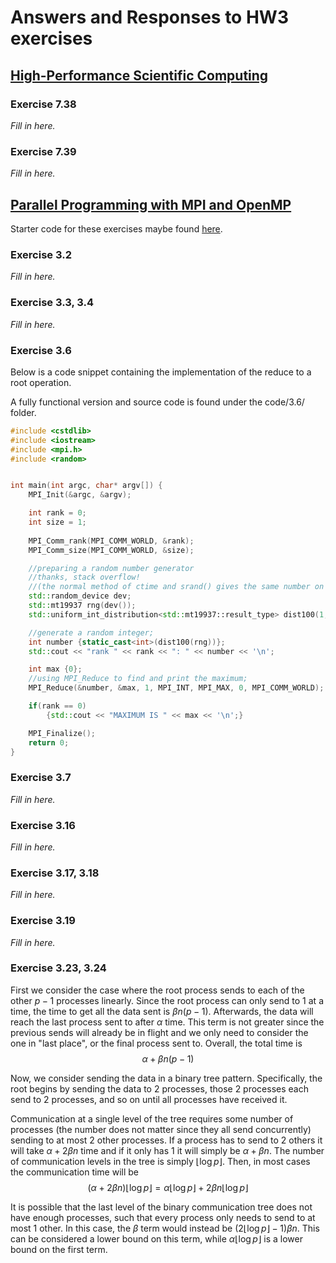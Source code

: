 # Answers and Responses to HW3 exercises

## [High-Performance Scientific Computing](https://cmse822.github.io/assets/EijkhoutIntroToHPC2020.pdf)

### Exercise 7.38

_Fill in here._

### Exercise 7.39

_Fill in here._

## [Parallel Programming with MPI and OpenMP](https://cmse822.github.io/assets/EijkhoutParallelProgramming.pdf)

Starter code for these exercises maybe found [here](https://github.com/VictorEijkhout/TheArtOfHPC_vol2_parallelprogramming/tree/main/exercises/exercises###mpi###cxx).

### Exercise 3.2

_Fill in here._

### Exercise 3.3, 3.4

_Fill in here._

### Exercise 3.6

Below is a code snippet containing the implementation of the reduce to a root operation.

A fully functional version and source code is found under the code/3.6/ folder.
```C++
#include <cstdlib>
#include <iostream>
#include <mpi.h>
#include <random>


int main(int argc, char* argv[]) {
    MPI_Init(&argc, &argv);

    int rank = 0; 
    int size = 1;
    
    MPI_Comm_rank(MPI_COMM_WORLD, &rank);
    MPI_Comm_size(MPI_COMM_WORLD, &size);

    //preparing a random number generator
    //thanks, stack overflow!
    //(the normal method of ctime and srand() gives the same number on every rank.)
    std::random_device dev;
    std::mt19937 rng(dev());
    std::uniform_int_distribution<std::mt19937::result_type> dist100(1,100);

    //generate a random integer;
    int number {static_cast<int>(dist100(rng))};
    std::cout << "rank " << rank << ": " << number << '\n';

    int max {0};
    //using MPI_Reduce to find and print the maximum;
    MPI_Reduce(&number, &max, 1, MPI_INT, MPI_MAX, 0, MPI_COMM_WORLD);

    if(rank == 0)
        {std::cout << "MAXIMUM IS " << max << '\n';}

    MPI_Finalize();
    return 0;
}

```

### Exercise 3.7

_Fill in here._

### Exercise 3.16

_Fill in here._

### Exercise 3.17, 3.18

_Fill in here._

### Exercise 3.19

_Fill in here._

### Exercise 3.23, 3.24

First we consider the case where the root process sends to each of the other $p-1$ processes linearly. Since the root process can only send to 1 at a time, the time to get all the data sent is $\beta n (p-1)$. Afterwards, the data will reach the last process sent to after $\alpha$ time. This term is not greater since the previous sends will already be in flight and we only need to consider the one in "last place", or the final process sent to. Overall, the total time is
$$\alpha + \beta n(p-1)$$

Now, we consider sending the data in a binary tree pattern. Specifically, the root begins by sending the data to 2 processes, those 2 processes each send to 2 processes, and so on until all processes have received it.

Communication at a single level of the tree requires some number of processes (the number does not matter since they all send concurrently) sending to at most 2 other processes. If a process has to send to 2 others it will take $\alpha + 2\beta n$ time and if it only has 1 it will simply be $\alpha + \beta n$. The number of communication levels in the tree is simply $\lfloor\log p\rfloor$. Then, in most cases the communication time will be
$$(\alpha + 2\beta n)\lfloor \log p\rfloor = \alpha\lfloor\log p\rfloor + 2\beta n\lfloor\log p\rfloor$$

It is possible that the last level of the binary communication tree does not have enough processes, such that every process only needs to send to at most 1 other. In this case, the $\beta$ term would instead be $(2\lfloor \log p\rfloor - 1)\beta n$. This can be considered a lower bound on this term, while $\alpha \lfloor\log p\rfloor$ is a lower bound on the first term.
